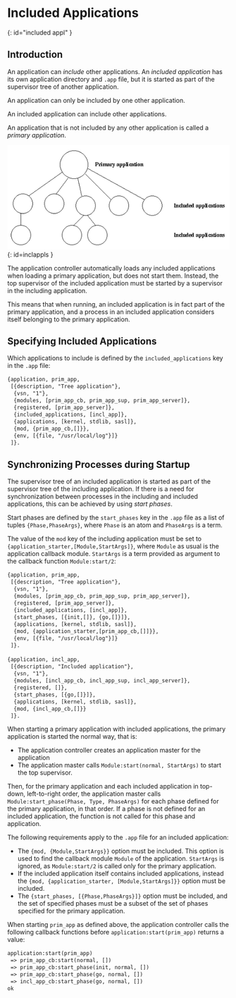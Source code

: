 # Included Applications

[](){: id="included appl" }
## Introduction

An application can *include* other applications. An *included application* has its own application directory and `.app` file, but it is started as part of the supervisor tree of another application.

An application can only be included by one other application.

An included application can include other applications.

An application that is not included by any other application is called a *primary application*.

![Primary Application and Included Applications](assets/inclappls.gif "Primary Application and Included Applications"){: id=inclappls }

The application controller automatically loads any included applications when loading a primary application, but does not start them. Instead, the top supervisor of the included application must be started by a supervisor in the including application.

This means that when running, an included application is in fact part of the primary application, and a process in an included application considers itself belonging to the primary application.

## Specifying Included Applications

Which applications to include is defined by the `included_applications` key in the `.app` file:

```text
{application, prim_app,
 [{description, "Tree application"},
  {vsn, "1"},
  {modules, [prim_app_cb, prim_app_sup, prim_app_server]},
  {registered, [prim_app_server]},
  {included_applications, [incl_app]},
  {applications, [kernel, stdlib, sasl]},
  {mod, {prim_app_cb,[]}},
  {env, [{file, "/usr/local/log"}]}
 ]}.
```

## Synchronizing Processes during Startup

The supervisor tree of an included application is started as part of the supervisor tree of the including application. If there is a need for synchronization between processes in the including and included applications, this can be achieved by using *start phases*.

Start phases are defined by the `start_phases` key in the `.app` file as a list of tuples `{Phase,PhaseArgs}`, where `Phase` is an atom and `PhaseArgs` is a term.

The value of the `mod` key of the including application must be set to `{application_starter,[Module,StartArgs]}`, where `Module` as usual is the application callback module. `StartArgs` is a term provided as argument to the callback function `Module:start/2`:

```text
{application, prim_app,
 [{description, "Tree application"},
  {vsn, "1"},
  {modules, [prim_app_cb, prim_app_sup, prim_app_server]},
  {registered, [prim_app_server]},
  {included_applications, [incl_app]},
  {start_phases, [{init,[]}, {go,[]}]},
  {applications, [kernel, stdlib, sasl]},
  {mod, {application_starter,[prim_app_cb,[]]}},
  {env, [{file, "/usr/local/log"}]}
 ]}.

{application, incl_app,
 [{description, "Included application"},
  {vsn, "1"},
  {modules, [incl_app_cb, incl_app_sup, incl_app_server]},
  {registered, []},
  {start_phases, [{go,[]}]},
  {applications, [kernel, stdlib, sasl]},
  {mod, {incl_app_cb,[]}}
 ]}.
```

When starting a primary application with included applications, the primary application is started the normal way, that is:

* The application controller creates an application master for the application
* The application master calls `Module:start(normal, StartArgs)` to start the top supervisor.

Then, for the primary application and each included application in top-down, left-to-right order, the application master calls `Module:start_phase(Phase, Type, PhaseArgs)` for each phase defined for the primary application, in that order. If a phase is not defined for an included application, the function is not called for this phase and application.

The following requirements apply to the `.app` file for an included application:

* The `{mod, {Module,StartArgs}}` option must be included. This option is used to find the callback module `Module` of the application. `StartArgs` is ignored, as `Module:start/2` is called only for the primary application.
* If the included application itself contains included applications, instead the `{mod, {application_starter, [Module,StartArgs]}}` option must be included.
* The `{start_phases, [{Phase,PhaseArgs}]}` option must be included, and the set of specified phases must be a subset of the set of phases specified for the primary application.

When starting `prim_app` as defined above, the application controller calls the following callback functions before `application:start(prim_app)` returns a value:

```text
application:start(prim_app)
 => prim_app_cb:start(normal, [])
 => prim_app_cb:start_phase(init, normal, [])
 => prim_app_cb:start_phase(go, normal, [])
 => incl_app_cb:start_phase(go, normal, [])
ok
```
